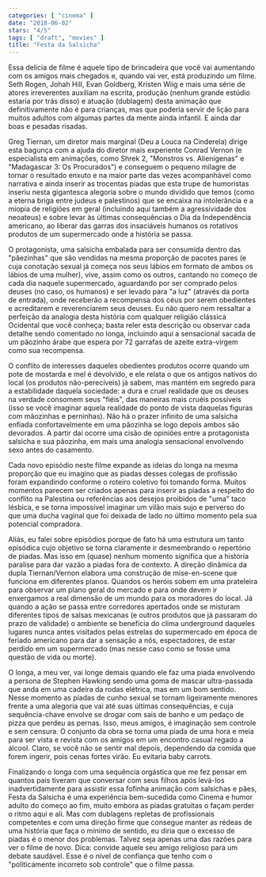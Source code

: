 ```yaml
---
categories: [ "cinema" ]
date: "2018-06-02"
stars: "4/5"
tags: [ "draft", "movies" ]
title: "Festa da Salsicha"
---
```

Essa delícia de filme é aquele tipo de brincadeira que você vai aumentando com os amigos mais chegados e, quando vai ver, está produzindo um filme. Seth Rogen, Johah Hill, Evan Goldberg, Kristen Wiig e mais uma série de atores irreverentes auxiliam na escrita, produção (nenhum grande estúdio estaria por trás disso) e atuação (dublagem) desta animação que definitivamente não é para crianças, mas que poderia servir de lição para muitos adultos com algumas partes da mente ainda infantil. E ainda dar boas e pesadas risadas.

Greg Tiernan, um diretor mais marginal (Deu a Louca na Cinderela) dirige esta bagunça com a ajuda do diretor mais experiente Conrad Vernon (e especialista em animações, como Shrek 2, "Monstros vs. Alienígenas" e "Madagascar 3: Os Procurados") e conseguem o pequeno milagre de tornar o resultado enxuto e na maior parte das vezes acompanhável como narrativa e ainda inserir as trocentas piadas que esta trupe de humoristas inseriu nesta gigantesca alegoria sobre o mundo dividido que temos (como a eterna briga entre judeus e palestinos) que se encaixa na intolerância e a miopia de religiões em geral (incluindo aqui também a agressividade dos neoateus) e sobre levar às últimas consequências o Dia da Independência americano, ao liberar das garras dos insaciáveis humanos os rotativos produtos de um supermercado onde a história se passa.

O protagonista, uma salsicha embalada para ser consumida dentro das "pãezinhas" que são vendidas na mesma proporção de pacotes pares (e cuja conotação sexual já começa nos seus lábios em formato de ambos os lábios de uma mulher), vive, assim como os outros, cantando no começo de cada dia naquele supermercado, aguardando por ser comprado pelos deuses (no caso, os humanos) e ser levado para "a luz" (através da porta de entrada), onde receberão a recompensa dos céus por serem obedientes e acreditarem e reverenciarem seus deuses. Eu não quero nem ressaltar a perfeição da analogia desta história com qualquer religião clássica Ocidental que você conheça; basta reler esta descrição ou observar cada detalhe sendo comentado no longa, incluindo aqui a sensacional sacada de um pãozinho árabe que espera por 72 garrafas de azeite extra-virgem como sua recompensa.

O conflito de interesses daqueles obedientes produtos ocorre quando um pote de mostarda e mel é devolvido, e ele relata o que os antigos nativos do local (os produtos não-perecíveis) já sabem, mas mantém em segredo para a estabilidade daquela sociedade: a dura e cruel realidade que os deuses na verdade consomem seus "fiéis", das maneiras mais cruéis possíveis (isso se você imaginar aquela realidade do ponto de vista daquelas figuras com mãozinhas e perninhas). Não há o prazer infinito de uma salsicha enfiada confortavelmente em uma pãozinha se logo depois ambos são devorados. A partir daí ocorre uma cisão de opiniões entre a protagonista salsicha e sua pãozinha, em mais uma analogia sensacional envolvendo sexo antes do casamento.

Cada novo episódio neste filme expande as ideias do longa na mesma proporção que eu imagino que as piadas desses colegas de profissão foram expandindo conforme o roteiro coletivo foi tomando forma. Muitos momentos parecem ser criados apenas para inserir as piadas a respeito do conflito na Palestina ou referências aos desejos proibidos de "uma" taco lésbica, e se torna impossível imaginar um vilão mais sujo e perverso do que uma ducha vaginal que foi deixada de lado no último momento pela sua potencial compradora.

Aliás, eu falei sobre episódios porque de fato há uma estrutura um tanto episódica cujo objetivo se torna claramente ir desmembrando o repertório de piadas. Mas isso em (quase) nenhum momento significa que a história paralise para dar vazão a piadas fora de contexto. A direção dinâmica da dupla Tiernan/Vernon elabora uma construção de mise-en-scene que funciona em diferentes planos. Quandos os heróis sobem em uma prateleira para observar um plano geral do mercado e para onde devem ir enxergamos a real dimensão de um mundo para os moradores do local. Já quando a ação se passa entre corredores apertados onde se misturam diferentes tipos de salsas mexicanas (e outros produtos que já passaram do prazo de validade) o ambiente se beneficia do clima underground daqueles lugares nunca antes visitados pelas estrelas do supermercado em época de feriado americano para dar a sensação a nós, espectadores, de estar perdido em um supermercado (mas nesse caso como se fosse uma questão de vida ou morte).

O longa, a meu ver, vai longe demais quando ele faz uma piada envolvendo a persona de Stephen Hawking sendo uma goma de mascar ultra-passada que anda em uma cadeira da rodas elétrica, mas em um bom sentido. Nesse momento as piadas de cunho sexual se tornam ligeiramente menores frente a uma alegoria que vai até suas últimas consequências, e cuja sequência-chave envolve se drogar com sais de banho e um pedaço de pizza que perdeu as pernas. Isso, meus amigos, é imaginação sem controle e sem censura. O conjunto da obra se torna uma piada de uma hora e meia para ser vista e revista com os amigos em um encontro casual regado a álcool. Claro, se você não se sentir mal depois, dependendo da comida que forem ingerir, pois cenas fortes virão. Eu evitaria baby carrots.

Finalizando o longa com uma sequência orgástica que me fez pensar em quantos pais tiveram que conversar com seus filhos após levá-los inadvertidamente para assistir essa fofinha animação com salsichas e pães, Festa da Salsicha é uma experiência bem-sucedida como Cinema e humor adulto do começo ao fim, muito embora as piadas gratuitas o façam perder o ritmo aqui e ali. Mas com dublagens repletas de profissionais competentes e com uma direção firme que consegue manter as rédeas de uma história que faça o mínimo de sentido, eu diria que o excesso de piadas é o menor dos problemas. Talvez seja apenas uma das razões para ver o filme de novo. Dica: convide aquele seu amigo religioso para um debate saudável. Esse é o nível de confiança que tenho com o "politicamente incorreto sob controle" que o filme passa.
